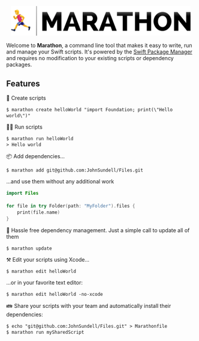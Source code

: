 <p align="center">
    <img src="Logo.png" width="480" max-width="90%" alt="Marathon" />
</p>

Welcome to **Marathon**, a command line tool that makes it easy to write, run and manage your Swift scripts. It's powered by the [Swift Package Manager](https://github.com/apple/swift-package-manager) and requires no modification to your existing scripts or dependency packages.

## Features

🐣 Create scripts
```
$ marathon create helloWorld "import Foundation; print(\"Hello world\")"
```

🏃‍♀️ Run scripts
```
$ marathon run helloWorld
> Hello world 
```

📦 Add dependencies...
```
$ marathon add git@github.com:JohnSundell/Files.git
```

...and use them without any additional work
```swift
import Files

for file in try Folder(path: "MyFolder").files {
    print(file.name)
}
```

🚀 Hassle free dependency management. Just a simple call to update all of them
```
$ marathon update
```

⚒ Edit your scripts using Xcode...
```
$ marathon edit helloWorld
```

...or in your favorite text editor:
```
$ marathon edit helloWorld -no-xcode
```

👪 Share your scripts with your team and automatically install their dependencies:
```
$ echo "git@github.com:JohnSundell/Files.git" > Marathonfile
$ marathon run mySharedScript
```
